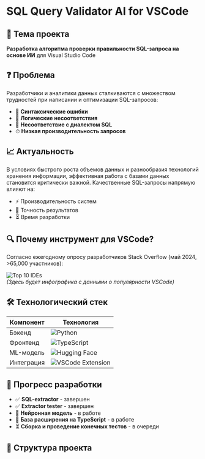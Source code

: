 # SQL Query Validator AI for VSCode

## 🎯 Тема проекта
**Разработка алгоритма проверки правильности SQL-запроса на основе ИИ** для Visual Studio Code

## ❓ Проблема
Разработчики и аналитики данных сталкиваются с множеством трудностей при написании и оптимизации SQL-запросов:

- 🚨 **Синтаксические ошибки**
- 🧠 **Логические несоответствия**
- 💬 **Несоответствие с диалектом SQL**
- ⏱ **Низкая производительность запросов**

## 📈 Актуальность
В условиях быстрого роста объемов данных и разнообразия технологий хранения информации, эффективная работа с базами данных становится критически важной. Качественные SQL-запросы напрямую влияют на:

- ⚡ Производительность систем
- 🎯 Точность результатов
- ⏳ Время разработки

## 🔍 Почему инструмент для VSCode?
Согласно ежегодному опросу разработчиков Stack Overflow (май 2024, >65,000 участников):

![Top 10 IDEs](https://example.com/ide-statistics.png)  
*(Здесь будет инфографика с данными о популярности VSCode)*

## 🛠 Технологический стек
| Компонент       | Технология                          |
|-----------------|-------------------------------------|
| Бэкенд         | ![Python](https://img.shields.io/badge/Python-3776AB?style=for-the-badge&logo=python&logoColor=white)                        |
| Фронтенд       | ![TypeScript](https://img.shields.io/badge/TypeScript-3178C6?style=for-the-badge&logo=typescript&logoColor=white)                          |
| ML-модель      | ![Hugging Face](https://img.shields.io/badge/Hugging_Face-FFD21E?style=for-the-badge&logo=huggingface&logoColor=black)             |
| Интеграция     | ![VSCode Extension](https://img.shields.io/badge/Visual_Studio_Code-007ACC?style=for-the-badge&logo=visual-studio-code&logoColor=white)               |

## 📌 Прогресс разработки
- ✅ **SQL-extractor** - завершен
- ✅ **Extractor tester** - завершен
- 🚧 **Нейронная модель** - в работе
- 🚧 **База расширения на TypeScript** - в работе
- ⏳ **Сборка и проведение конечных тестов** - в очереди

## 📂 Структура проекта

